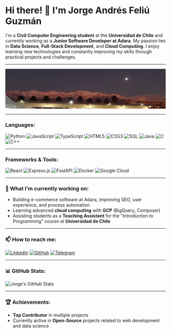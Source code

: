 # Hi there! 👋 I'm Jorge Andrés Feliú Guzmán

I'm a **Civil Computer Engineering student** at the **Universidad de Chile** and currently working as a **Junior Software Developer at Adara**. My passion lies in **Data Science**, **Full-Stack Development**, and **Cloud Computing**. I enjoy learning new technologies and constantly improving my skills through practical projects and challenges.

---

![Profile Banner](./outlet-bg.jpeg)

---

### Languages:
![Python](https://img.shields.io/badge/Python-3776AB?style=for-the-badge&logo=python&logoColor=white)
![JavaScript](https://img.shields.io/badge/JavaScript-F7DF1E?style=for-the-badge&logo=javascript&logoColor=black)
![TypeScript](https://img.shields.io/badge/TypeScript-007ACC?style=for-the-badge&logo=typescript&logoColor=white)
![HTML5](https://img.shields.io/badge/HTML5-E34F26?style=for-the-badge&logo=html5&logoColor=white)
![CSS3](https://img.shields.io/badge/CSS3-1572B6?style=for-the-badge&logo=css3&logoColor=white)
![SQL](https://img.shields.io/badge/SQL-336791?style=for-the-badge&logo=postgresql&logoColor=white)
![Java](https://img.shields.io/badge/Java-007396?style=for-the-badge&logo=java&logoColor=white)
![C](https://img.shields.io/badge/C-00599C?style=for-the-badge&logo=c&logoColor=white)
![C++](https://img.shields.io/badge/C++-00599C?style=for-the-badge&logo=cplusplus&logoColor=white)

---

### Frameworks & Tools:
![React](https://img.shields.io/badge/React-20232A?style=for-the-badge&logo=react&logoColor=61DAFB)
![Express.js](https://img.shields.io/badge/Express.js-404D59?style=for-the-badge)
![FastAPI](https://img.shields.io/badge/FastAPI-009688?style=for-the-badge&logo=fastapi&logoColor=white)
![Docker](https://img.shields.io/badge/Docker-2496ED?style=for-the-badge&logo=docker&logoColor=white)
![Google Cloud](https://img.shields.io/badge/Google%20Cloud-4285F4?style=for-the-badge&logo=googlecloud&logoColor=white)

---

### 🌱 What I'm currently working on:
- Building e-commerce software at Adara, improving SEO, user experience, and process automation
- Learning advanced **cloud computing** with **GCP** (BigQuery, Composer)
- Assisting students as a **Teaching Assistant** for the "Introduction to Programming" course at **Universidad de Chile**

---

### 📫 How to reach me:
[![LinkedIn](https://img.shields.io/badge/LinkedIn-0077B5?style=for-the-badge&logo=linkedin&logoColor=white)](https://linkedin.com/in/jfeliu01)
[![GitHub](https://img.shields.io/badge/GitHub-181717?style=for-the-badge&logo=github&logoColor=white)](https://github.com/JFeliu01)
[![Telegram](https://img.shields.io/badge/Telegram-2CA5E0?style=for-the-badge&logo=telegram&logoColor=white)](https://t.me/feliuchi)

---

### 📊 GitHub Stats:
![Jorge's GitHub Stats](https://github-readme-stats.vercel.app/api?username=JFeliu01&show_icons=true&theme=dark&count_private=true)

---

### 🏆 Achievements:
- **Top Contributor** in multiple projects
- Currently active in **Open-Source** projects related to web development and data science
